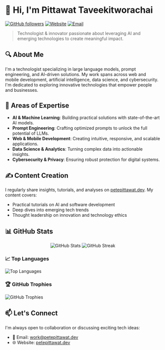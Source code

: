 # 👋 Hi, I'm Pittawat Taveekitworachai

[![GitHub followers](https://img.shields.io/github/followers/pittawat2542?label=Follow&style=social)](https://github.com/pittawat2542)
[![Website](https://img.shields.io/badge/Website-petepittawat.dev-blue)](https://petepittawat.dev)
[![Email](https://img.shields.io/badge/Email-work%40petepittawat.dev-red)](mailto:work@petepittawat.dev)

> Technologist & innovator passionate about leveraging AI and emerging technologies to create meaningful impact.

## 🔍 About Me

I'm a technologist specializing in large language models, prompt engineering, and AI-driven solutions. My work spans across web and mobile development, artificial intelligence, data science, and cybersecurity. I'm dedicated to exploring innovative technologies that empower people and businesses.

## 💼 Areas of Expertise

- **AI & Machine Learning**: Building practical solutions with state-of-the-art AI models.
- **Prompt Engineering**: Crafting optimized prompts to unlock the full potential of LLMs.
- **Web & Mobile Development**: Creating intuitive, responsive, and scalable applications.
- **Data Science & Analytics**: Turning complex data into actionable insights.
- **Cybersecurity & Privacy**: Ensuring robust protection for digital systems.

## ✍️ Content Creation

I regularly share insights, tutorials, and analyses on [petepittawat.dev](https://petepittawat.dev). My content covers:

- Practical tutorials on AI and software development
- Deep dives into emerging tech trends
- Thought leadership on innovation and technology ethics

## 📊 GitHub Stats

<div align="center">
  <img src="https://github-readme-stats.vercel.app/api?username=pittawat2542&show_icons=true&theme=radical" alt="GitHub Stats" />
  <img src="https://streak-stats.demolab.com/?user=pittawat2542&theme=radical" alt="GitHub Streak" />
</div>

### 📈 Top Languages

<img src="https://github-readme-stats.vercel.app/api/top-langs?username=pittawat2542&show_icons=true&locale=en&layout=compact&theme=radical" alt="Top Languages" />

### 🏆 GitHub Trophies

<img src="https://github-profile-trophy.vercel.app/?username=pittawat2542&theme=radical&row=1" alt="GitHub Trophies" />

## 📫 Let's Connect

I'm always open to collaboration or discussing exciting tech ideas:

- 📧 Email: [work@petepittawat.dev](mailto:work@petepittawat.dev)
- 🌐 Website: [petepittawat.dev](https://petepittawat.dev)
